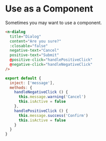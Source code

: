 # Use as a Component

Sometimes you may want to use a component.

```html
<n-dialog
  title="Dialog"
  content="Are you sure?"
  :closable="false"
  negative-text="Cancel"
  positive-text="Submit"
  @positive-click="handlePositiveClick"
  @negative-click="handleNegativeClick"
/>
```

```js
export default {
  inject: ['message'],
  methods: {
    handleNegativeClick () {
      this.message.warning('Cancel')
      this.isActive = false
    },
    handlePositiveClick () {
      this.message.success('Confirm')
      this.isActive = false
    }
  }
}
```
